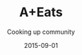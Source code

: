 ---
title: A+Eats
subtitle: Cooking up community
layout: default
modal-id: 3
date: 2015-09-01
img: avenue.jpg
thumbnail: avenue-thumbnail.jpg
alt: A&Eats winner The Avenue's quail scotch eggs.
project-date: August to November 2015
project-url: https://thenewtropic.com/aeats-contest/
description:  When the developers of Miami's Arts + Entertainment District were looking to bring in a new restaurant concept, they knew they needed more than an ad. We designed A+Eats&#58; The Search for Miami's Next Great Restaurant — a public contest to give a year of rent-free space and buildout to a local restaurateur with a fresh concept. The New Tropic managed the submission and review process, backed by four months of content and social media engagement on Miami's growing food scene. More than 100 people applied, and more than 6,000 locals participated in the public voting process. We produced a livestreamed finale cookoff, where a winner was chosen by an expert panel. We reached more than 500,000 locals with the Arts + Entertainment District brand. 
---